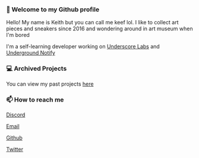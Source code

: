### 👋 Welcome to my Github profile 

Hello! My name is Keith but you can call me keef lol. I like to collect art pieces and sneakers since 2016 and wondering around in art museum when I'm bored

I'm a self-learning developer working on [Underscore Labs](https://github.com/underscorelabs) and [Underground Notify](https://twitter.com/UGNotify)

### 💻 Archived Projects
You can view my past projects [here](https://keef.id/projects)

### 📫 How to reach me 
[Discord](https://discord.bio/p/keef)

[Email](https://mail.google.com/mail/u/0/?view=cm&fs=1&tf=1&source=mailto&to=hello@keef.id)

[Github](https://github.com/keef)

[Twitter](https://twitter.com/whereiskeef)

<!--
**keef/keef** is a ✨ _special_ ✨ repository because its `README.md` (this file) appears on your GitHub profile.

Here are some ideas to get you started:

- 🔭 I’m currently working on ...
- 🌱 I’m currently learning ...
- 👯 I’m looking to collaborate on ...
- 🤔 I’m looking for help with ...
- 💬 Ask me about ...
- 📫 How to reach me: ...
- 😄 Pronouns: ...
- ⚡ Fun fact: ...
-->
